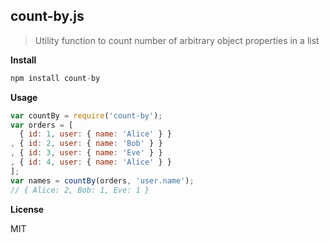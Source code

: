 count-by.js
---

> Utility function to count number of arbitrary object properties in a list

__Install__

```javascript
npm install count-by
```
__Usage__

```javascript
var countBy = require('count-by');
var orders = [
  { id: 1, user: { name: 'Alice' } }
, { id: 2, user: { name: 'Bob' } }
, { id: 3, user: { name: 'Eve' } }
, { id: 4, user: { name: 'Alice' } }
];
var names = countBy(orders, 'user.name');
// { Alice: 2, Bob: 1, Eve: 1 }
```

__License__

MIT


